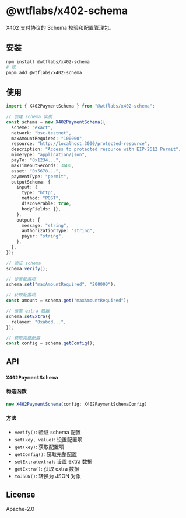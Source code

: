 # @wtflabs/x402-schema

X402 支付协议的 Schema 校验和配置管理包。

## 安装

```bash
npm install @wtflabs/x402-schema
# 或
pnpm add @wtflabs/x402-schema
```

## 使用

```typescript
import { X402PaymentSchema } from "@wtflabs/x402-schema";

// 创建 schema 实例
const schema = new X402PaymentSchema({
  scheme: "exact",
  network: "bsc-testnet",
  maxAmountRequired: "100000",
  resource: "http://localhost:3000/protected-resource",
  description: "Access to protected resource with EIP-2612 Permit",
  mimeType: "application/json",
  payTo: "0x1234...",
  maxTimeoutSeconds: 3600,
  asset: "0x5678...",
  paymentType: "permit",
  outputSchema: {
    input: {
      type: "http",
      method: "POST",
      discoverable: true,
      bodyFields: {},
    },
    output: {
      message: "string",
      authorizationType: "string",
      payer: "string",
    },
  },
});

// 验证 schema
schema.verify();

// 设置配置项
schema.set("maxAmountRequired", "200000");

// 获取配置项
const amount = schema.get("maxAmountRequired");

// 设置 extra 数据
schema.setExtra({
  relayer: "0xabcd...",
});

// 获取完整配置
const config = schema.getConfig();
```

## API

### `X402PaymentSchema`

#### 构造函数

```typescript
new X402PaymentSchema(config: X402PaymentSchemaConfig)
```

#### 方法

- `verify()`: 验证 schema 配置
- `set(key, value)`: 设置配置项
- `get(key)`: 获取配置项
- `getConfig()`: 获取完整配置
- `setExtra(extra)`: 设置 extra 数据
- `getExtra()`: 获取 extra 数据
- `toJSON()`: 转换为 JSON 对象

## License

Apache-2.0

